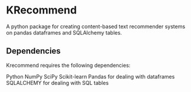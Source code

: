 # KRecommend
A python package for creating content-based text recommender systems on pandas dataframes and SQLAlchemy tables.

<H2>Dependencies</H2>
Krecommend requires the following dependencies:

Python
NumPy
SciPy
Scikit-learn
Pandas for dealing with dataframes
SQLALCHEMY for dealing with SQL tables
